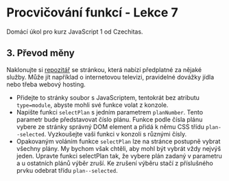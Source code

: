# Procvičování funkcí - Lekce 7

Domácí úkol pro kurz JavaScript 1 od Czechitas.

## 3. Převod měny

Naklonujte si [repozitář](https://github.com/Czechitas-podklady-WEB/cenik-zadani) se stránkou, která nabízí předplatné za nějaké služby. Může jít například o internetovou televizi, pravidelné dovážky jídla nebo třeba webový hosting.

- Přidejte to stránky soubor s JavaScriptem, tentokrát bez atributu `type=module`, abyste mohli své funkce volat z konzole.
- Napište funkci `selectPlan` s jedním parametrem `planNumber`. Tento parametr bude představovat číslo plánu. Funkce podle čísla plánu vybere ze stránky správný DOM element a přidá k němu CSS třídu `plan--selected`. Vyzkoušejte vaši funkci v konzoli s různými čísly.
- Opakovaným voláním funkce `selectPlan` lze na stránce postupně vybrat všechny plány. My bychom však chtěli, aby mohl být vybrát vždy nejvýš jeden. Upravte funkci selectPlan tak, že vybere plán zadaný v parametru a u ostatních plánů výběr zruší. Ke zrušení výběru stačí z příslušného prvku odebrat třídu `plan--selected`.